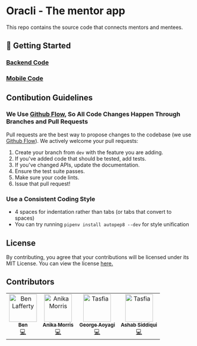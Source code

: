 # Oracli - The mentor app

This repo contains the source code that connects mentors and mentees.

## 🚀 Getting Started

### [Backend Code](./server/)

### [Mobile Code]('./mobile/)

## Contibution Guidelines

### We Use [Github Flow](https://guides.github.com/introduction/flow/index.html), So All Code Changes Happen Through Branches and Pull Requests

Pull requests are the best way to propose changes to the codebase (we use [Github Flow](https://guides.github.com/introduction/flow/index.html)). We actively welcome your pull requests:

1. Create your branch from `dev` with the feature you are adding.
2. If you've added code that should be tested, add tests.
3. If you've changed APIs, update the documentation.
4. Ensure the test suite passes.
5. Make sure your code lints.
6. Issue that pull request!

### Use a Consistent Coding Style

-   4 spaces for indentation rather than tabs (or tabs that convert to spaces)
-   You can try running `pipenv install autopep8 --dev` for style unification

## License

By contributing, you agree that your contributions will be licensed under its MIT License. You can view the license [here.](./LICENSE)

## Contributors

<table>
  <tr>
    <td align="center"><a href="https://github.com/tempor1s"><img src="https://avatars3.githubusercontent.com/u/29741401?s=460&v=4" width="75px;" alt="Ben Lafferty"/><br /><sub><b>Ben</b></sub></a><br /><a href="https://github.com/tempor1s/oracli/commits?author=tempor1s" title="Code">💻</a></td>
    <td align="center"><a href="https://github.com/anikamorris"><img src="https://avatars2.githubusercontent.com/u/29615757?s=400&v=4" width="75px;" alt="Anika Morris"/><br /><sub><b>Anika Morris</b></sub></a><br /><a href="https://github.com/tempor1s/oracli/commits?author=anikamorris" title="Code">💻</a></td>
    <td align="center"><a href="https://github.com/Gaoyagi"><img src="https://avatars0.githubusercontent.com/u/28967804?s=400&v=4" width="75px;" alt="Tasfia"/><br /><sub><b>George Aoyagi</b></sub></a><br /><a href="https://github.com/tempor1s/oracli/commits?author=Gaoyagi" title="Code">💻</a></td>
    <td align="center"><a href="https://github.com/asha952"><img src="https://avatars3.githubusercontent.com/u/10689178?s=400&v=4" width="75px;" alt="Tasfia"/><br /><sub><b>Ashab Siddiqui</b></sub></a><br /><a href="https://github.com/tempor1s/oracli/commits?author=asha952" title="Code">💻</a></td>
  </tr>
</table>
